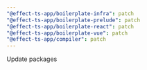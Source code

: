 ```yaml
---
"@effect-ts-app/boilerplate-infra": patch
"@effect-ts-app/boilerplate-prelude": patch
"@effect-ts-app/boilerplate-react": patch
"@effect-ts-app/boilerplate-vue": patch
"@effect-ts-app/compiler": patch
---
```


Update packages
